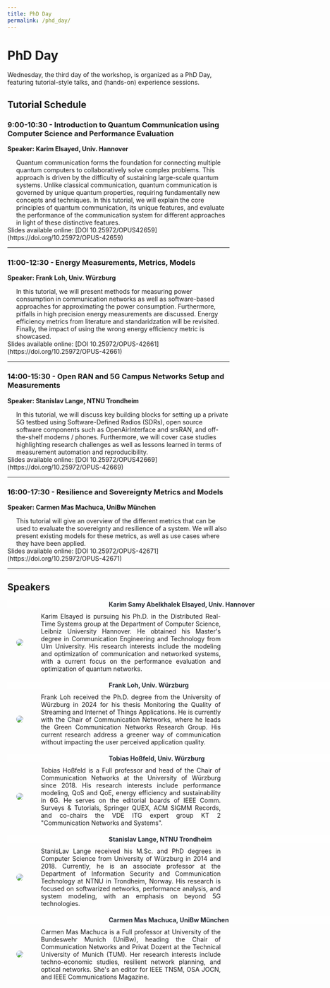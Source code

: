 ```yaml
---
title: PhD Day
permalink: /phd_day/
---
```


<style>
 .content-container {
    display: flex;
    flex-direction: column;
}

.content-block {
    display: flex;
    align-items: center;
    margin-bottom: 20px;
}

.content-block .text {
    flex: 1;
    padding: 0 20px;
    text-align: justify;
}

.content-block img {
    max-width: 20%; 
    border-radius: 10px;
    display: inline-block;
    margin: 0px 20px 0px 20px
}

.content-block .left {
    order: 0;
}

.content-block .right {
    order: 1;
}
</style>

# PhD Day

Wednesday, the third day of the workshop, is organized as a PhD Day, featuring tutorial-style talks, and (hands-on) experience sessions. 

## Tutorial Schedule
### 9:00-10:30 - Introduction to Quantum Communication using Computer Science and Performance Evaluation
**Speaker: Karim Elsayed, Univ. Hannover**

<div style="margin-left: 20px;">
Quantum communication forms the foundation for connecting multiple quantum computers to collaboratively solve complex problems. This approach is driven by the difficulty of sustaining large-scale quantum systems. Unlike classical communication, quantum communication is governed by unique quantum properties, requiring fundamentally new concepts and techniques. In this tutorial, we will explain the core principles of quantum communication, its unique features, and evaluate the performance of the communication system for different approaches in light of these distinctive features.
</div>
Slides available online: [DOI 10.25972/OPUS42659](https://doi.org/10.25972/OPUS-42659) 

***

### 11:00-12:30 - Energy Measurements, Metrics, Models
**Speaker: Frank Loh, Univ. Würzburg**

<div style="margin-left: 20px;">
In this tutorial, we will present methods for measuring power consumption in communication networks as well as software-based approaches for approximating the power consumption. Furthermore, pitfalls in high precision energy measurements are discussed. Energy efficiency metrics from literature and standaridzation will be revisited. Finally, the impact of using the wrong energy efficiency metric is showcased.
</div>
Slides available online: [DOI 10.25972/OPUS-42661](https://doi.org/10.25972/OPUS-42661) 

***

### 14:00-15:30 - Open RAN and 5G Campus Networks Setup and Measurements
**Speaker: Stanislav Lange, NTNU Trondheim**

<div style="margin-left: 20px;">
In this tutorial, we will discuss key building blocks for setting up a private 5G testbed using Software-Defined Radios (SDRs), open source software components such as OpenAirInterface and srsRAN, and off-the-shelf modems / phones. Furthermore, we will cover case studies highlighting research challenges as well as lessons learned in terms of measurement automation and reproducibility. 
</div>
Slides available online: [DOI 10.25972/OPUS42669](https://doi.org/10.25972/OPUS-42669) 

***

### 16:00-17:30 - Resilience and Sovereignty Metrics and Models
**Speaker: Carmen Mas Machuca, UniBw München**

<div style="margin-left: 20px;">
This tutorial will give an overview of the different metrics that can be used to evaluate the sovereignty and resilience of a system. We will also present existing models for these metrics, as well as use cases where they have been applied.  
</div>
Slides available online: [DOI 10.25972/OPUS-42671](https://doi.org/10.25972/OPUS-42671)

***

## Speakers

<div class="content-container">
 <div style="width:100%; background-color: #FEFEFE; color: #252A34; font-weight: bold; margin-bottom: 10px; padding-left: 230px;">Karim Samy Abelkhalek Elsayed, Univ. Hannover</div>
 <div class="content-block">
  <img src="{{ '/assets/images/Karim_Samy_Abelkhalek_Elsayed.jpg' | relative_url }}" style=" background-color:white" class="image left" >
  <div class="text">
    Karim Elsayed is pursuing his Ph.D. in the Distributed Real-Time Systems group at the Department of Computer Science, Leibniz University Hannover. He obtained his Master's degree in Communication Engineering and Technology from Ulm University. His research interests include the modeling and optimization of communication and networked systems, with a current focus on the performance evaluation and optimization of quantum networks. 
  </div>
 </div>
</div>

 <div style="width:100%; background-color: #FEFEFE; color: #252A34; font-weight: bold; margin-bottom: 10px; padding-left: 230px;">Frank Loh, Univ. Würzburg</div>
 <div class="content-block">
   <img src="{{ '/assets/images/loh.jpg' | relative_url }}"  >
   <div class="text">
    Frank Loh received the Ph.D. degree from the University of Würzburg in 2024 for his thesis Monitoring the Quality of Streaming and Internet of Things Applications. He is currently with the Chair of Communication Networks, where he leads the Green Communication Networks Research Group. His current research address a greener way of communication without impacting the user perceived application quality.
   </div>
 </div>
 
 <div style="width:100%; background-color: #FEFEFE; color: #252A34; font-weight: bold; margin-bottom: 10px; padding-left: 230px;">Tobias Hoßfeld, Univ. Würzburg</div>
 <div class="content-block">
  <img src="{{ '/assets/images/hossfeld.jpg' | relative_url }}" >
  <div class="text">
    Tobias Hoßfeld is a Full professor and head of the Chair of Communication Networks at the University of Würzburg since 2018. His research interests include performance modeling, QoS and QoE, energy efficiency and sustainability in 6G. He serves on the editorial boards of IEEE Comm. Surveys & Tutorials, Springer QUEX, ACM SIGMM Records, and co-chairs the VDE ITG expert group KT 2 "Communication Networks and Systems".  
  </div>
 </div>

  <div style="width:100%; background-color: #FEFEFE; color: #252A34; font-weight: bold; margin-bottom: 10px; padding-left: 230px;">Stanislav Lange, NTNU Trondheim</div>
 <div class="content-block">
  <img src="{{ '/assets/images/stas-profile-pic-512x512.jpg' | relative_url }}">
  <div class="text">
   StanisLav Lange received his M.Sc. and PhD degrees in Computer Science from University of Würzburg in 2014 and 2018. Currently, he is an associate professor at the Department of Information Security and Communication Technology at NTNU in Trondheim, Norway. His research is focused on softwarized networks, performance analysis, and system modeling, with an emphasis on beyond 5G technologies.
  </div>
 </div>

  <div style="width:100%; background-color: #FEFEFE; color: #252A34; font-weight: bold; margin-bottom: 10px; padding-left: 230px;">Carmen Mas Machuca, UniBw München</div>
  <div class="content-block">
  <img src="{{ '/assets/images/Carmen_Mas_Mucha.jpeg' | relative_url }}" >
  <div class="text">
    Carmen Mas Machuca is a Full professor at University of the Bundeswehr Munich (UniBw), heading the Chair of Communication Networks and Privat Dozent at the Technical University of Munich (TUM). Her research interests include techno-economic studies, resilient network planning, and optical networks. She's an editor for IEEE TNSM, OSA JOCN, and IEEE Communications Magazine.  
  </div>
 </div>
